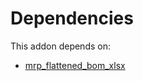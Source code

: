 # Dependencies

This addon depends on:

- [mrp_flattened_bom_xlsx](../../odoo-bringout-oca-manufacture-reporting-mrp_flattened_bom_xlsx)
